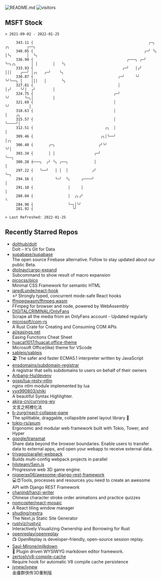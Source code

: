 ![README.md](https://github.com/Gerhut/Gerhut/workflows/README.md/badge.svg)
![visitors](https://visitors.vercel.app/Gerhut/Gerhut?token=8cf69d1f6813d272ef062726b6070c9be4ff72038cfe5a7ded7384a8da65d866)

## MSFT Stock

```
> 2021-09-02 - 2022-01-25

     343.11 ┤                                                     ╭─╮            ╭╮        ╭──╮                  
     340.05 ┤                                                   ╭─╯ ╰╮           │╰╮       │  ╰╮                 
     336.99 ┤                                           ╭───╮ ╭─╯    ╰─╮╭╮       │ │       │   ╰╮                
     333.93 ┤                                         ╭─╯   │╭╯        │││    ╭──╯ │╭╮   ╭─╯    ╰╮               
     330.87 ┤                                       ╭─╯     ╰╯         ╰╯╰──╮ │    │││   │       ╰╮              
     327.81 ┤                                       │                       │╭╯    ╰╯│  ╭╯        │              
     324.75 ┤                                     ╭─╯                       ╰╯       ╰─╮│         │              
     321.69 ┤                                     │                                    ╰╯         │              
     318.63 ┤                                     │                                               │    ╭╮        
     315.57 ┤                                     │                                               ╰────╯│        
     312.51 ┤                                 ╭╮  │                                                     │        
     309.46 ┤                               ╭╮│╰──╯                                                     │╭╮      
     306.40 ┤       ╭─╮                    ╭╯╰╯                                                         ╰╯│      
     303.34 ┤       │ │                  ╭─╯                                                              ╰──╮   
     300.28 ┼───╮  ╭╯ ╰╮ ╭──╮            │                                                                   │   
     297.22 ┤   ╰──╯   │ │  │           ╭╯                                                                   ╰─╮ 
     294.16 ┤          ╰─╯  ╰╮     ╭────╯                                                                      │ 
     291.10 ┤                │     │                                                                           │ 
     288.04 ┤                │  ╭╮╭╯                                                                           ╰ 
     284.98 ┤                ╰─╮│╰╯                                                                              
     281.92 ┤                  ╰╯                                                                                

> Last Refreshed: 2022-01-25
```

## Recently Starred Repos

- [dolthub/dolt](https://github.com/dolthub/dolt)  
  Dolt – It's Git for Data
- [supabase/supabase](https://github.com/supabase/supabase)  
  The open source Firebase alternative. Follow to stay updated about our public Beta.
- [dtolnay/cargo-expand](https://github.com/dtolnay/cargo-expand)  
  Subcommand to show result of macro expansion
- [picocss/pico](https://github.com/picocss/pico)  
  Minimal CSS Framework for semantic HTML
- [jaredLunde/react-hook](https://github.com/jaredLunde/react-hook)  
  ↩ Strongly typed, concurrent mode-safe React hooks
- [ffmpegwasm/ffmpeg.wasm](https://github.com/ffmpegwasm/ffmpeg.wasm)  
  FFmpeg for browser and node, powered by WebAssembly
- [DIGITALCRIMINAL/OnlyFans](https://github.com/DIGITALCRIMINAL/OnlyFans)  
  Scrape all the media from an OnlyFans account - Updated regularly
- [microsoft/com-rs](https://github.com/microsoft/com-rs)  
  A Rust Crate for Creating and Consuming COM APIs
- [ai/easings.net](https://github.com/ai/easings.net)  
  Easing Functions Cheat Sheet
- [huacat1017/huacat.office-theme](https://github.com/huacat1017/huacat.office-theme)  
  Microsoft Office(like) theme for VScode
- [sablejs/sablejs](https://github.com/sablejs/sablejs)  
  🏖️ The safer and faster ECMA5.1 interpreter written by JavaScript
- [ensdomains/subdomain-registrar](https://github.com/ensdomains/subdomain-registrar)  
  A registrar that sells subdomains to users on behalf of their owners
- [Anbang-Hu/devenv](https://github.com/Anbang-Hu/devenv)  
- [gosp/lua-resty-ntlm](https://github.com/gosp/lua-resty-ntlm)  
  nginx ntlm module implemented by lua
- [yyx990803/shiki](https://github.com/yyx990803/shiki)  
  A beautiful Syntax Highlighter.
- [akira-cn/currying-wy](https://github.com/akira-cn/currying-wy)  
  文言之柯裡化法
- [b-zurg/react-collapse-pane](https://github.com/b-zurg/react-collapse-pane)  
  The splittable, draggable, collapsible panel layout library 🎉
- [tokio-rs/axum](https://github.com/tokio-rs/axum)  
  Ergonomic and modular web framework built with Tokio, Tower, and Hyper
- [google/transmat](https://github.com/google/transmat)  
  Share data beyond the browser boundaries. Enable users to transfer data to external apps, and open your webapp to receive external data.
- [trivago/parallel-webpack](https://github.com/trivago/parallel-webpack)  
  Builds multi-config webpack projects in parallel
- [hiloteam/Sein.js](https://github.com/hiloteam/Sein.js)  
  Progressive web 3D game engine.
- [nioperas06/awesome-django-rest-framework](https://github.com/nioperas06/awesome-django-rest-framework)  
   💻😍Tools, processes and resources you need to create an awesome API with Django REST Framework
- [chanind/hanzi-writer](https://github.com/chanind/hanzi-writer)  
  Chinese character stroke order animations and practice quizzes
- [nomcopter/react-mosaic](https://github.com/nomcopter/react-mosaic)  
  A React tiling window manager
- [shuding/nextra](https://github.com/shuding/nextra)  
  The Next.js Static Site Generator
- [rustviz/rustviz](https://github.com/rustviz/rustviz)  
  Interactively Visualizing Ownership and Borrowing for Rust
- [openreplay/openreplay](https://github.com/openreplay/openreplay)  
  :tv: OpenReplay is developer-friendly, open-source session replay.
- [Saul-Mirone/milkdown](https://github.com/Saul-Mirone/milkdown)  
  🍼 Plugin driven WYSIWYG  markdown editor framework.
- [zertosh/v8-compile-cache](https://github.com/zertosh/v8-compile-cache)  
  Require hook for automatic V8 compile cache persistence
- [jynew/jynew](https://github.com/jynew/jynew)  
  金庸群侠传3D重制版
